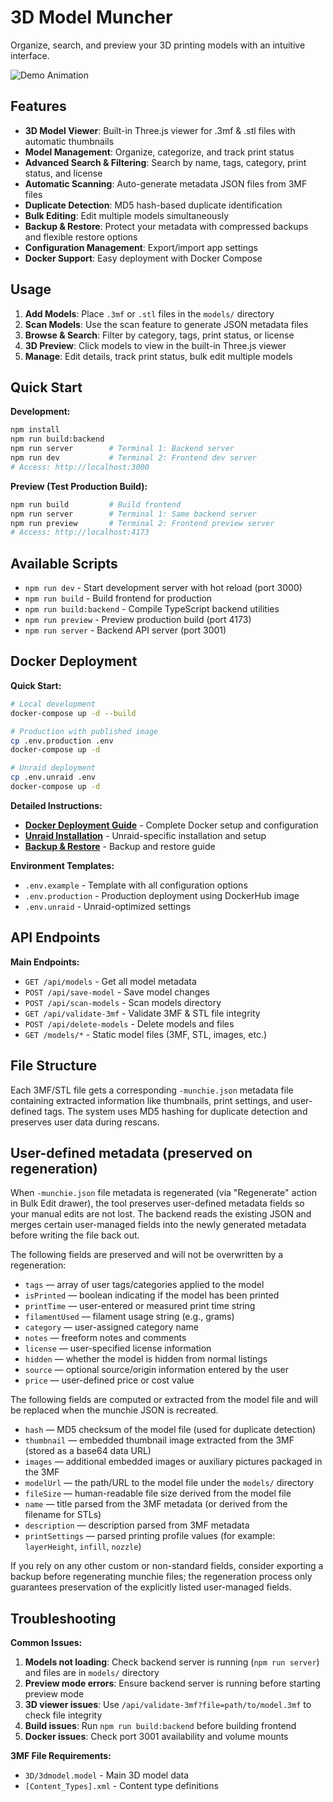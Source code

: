 # 3D Model Muncher

Organize, search, and preview your 3D printing models with an intuitive interface.

![Demo Animation](public/images/demo.gif)

## Features

- **3D Model Viewer**: Built-in Three.js viewer for .3mf & .stl files with automatic thumbnails
- **Model Management**: Organize, categorize, and track print status
- **Advanced Search & Filtering**: Search by name, tags, category, print status, and license
- **Automatic Scanning**: Auto-generate metadata JSON files from 3MF files
- **Duplicate Detection**: MD5 hash-based duplicate identification
- **Bulk Editing**: Edit multiple models simultaneously
- **Backup & Restore**: Protect your metadata with compressed backups and flexible restore options
- **Configuration Management**: Export/import app settings
- **Docker Support**: Easy deployment with Docker Compose

## Usage

1. **Add Models**: Place `.3mf` or `.stl` files in the `models/` directory
2. **Scan Models**: Use the scan feature to generate JSON metadata files
3. **Browse & Search**: Filter by category, tags, print status, or license
4. **3D Preview**: Click models to view in the built-in Three.js viewer
5. **Manage**: Edit details, track print status, bulk edit multiple models

## Quick Start

**Development:**
```bash
npm install
npm run build:backend
npm run server        # Terminal 1: Backend server
npm run dev           # Terminal 2: Frontend dev server
# Access: http://localhost:3000
```

**Preview (Test Production Build):**
```bash
npm run build         # Build frontend
npm run server        # Terminal 1: Same backend server
npm run preview       # Terminal 2: Frontend preview server
# Access: http://localhost:4173
```

## Available Scripts

- `npm run dev` - Start development server with hot reload (port 3000)
- `npm run build` - Build frontend for production
- `npm run build:backend` - Compile TypeScript backend utilities
- `npm run preview` - Preview production build (port 4173)
- `npm run server` - Backend API server (port 3001)


## Docker Deployment

**Quick Start:**
```bash
# Local development
docker-compose up -d --build

# Production with published image
cp .env.production .env
docker-compose up -d

# Unraid deployment
cp .env.unraid .env
docker-compose up -d
```

**Detailed Instructions:**
- **[Docker Deployment Guide](DOCKER-DEPLOYMENT.md)** - Complete Docker setup and configuration
- **[Unraid Installation](UNRAID.md)** - Unraid-specific installation and setup
- **[Backup & Restore](BACKUP-RESTORE.md)** - Backup and restore guide

**Environment Templates:**
- `.env.example` - Template with all configuration options
- `.env.production` - Production deployment using DockerHub image
- `.env.unraid` - Unraid-optimized settings

## API Endpoints

**Main Endpoints:**
- `GET /api/models` - Get all model metadata
- `POST /api/save-model` - Save model changes
- `POST /api/scan-models` - Scan models directory
- `GET /api/validate-3mf` - Validate 3MF & STL file integrity
- `POST /api/delete-models` - Delete models and files
- `GET /models/*` - Static model files (3MF, STL, images, etc.)

## File Structure

Each 3MF/STL file gets a corresponding `-munchie.json` metadata file containing extracted information like thumbnails, print settings, and user-defined tags. The system uses MD5 hashing for duplicate detection and preserves user data during rescans.

## User-defined metadata (preserved on regeneration)

When `-munchie.json` file metadata is regenerated (via "Regenerate" action in Bulk Edit drawer), the tool preserves user-defined metadata fields so your manual edits are not lost. The backend reads the existing JSON and merges certain user-managed fields into the newly generated metadata before writing the file back out.

The following fields are preserved and will not be overwritten by a regeneration:

- `tags` — array of user tags/categories applied to the model
- `isPrinted` — boolean indicating if the model has been printed
- `printTime` — user-entered or measured print time string
- `filamentUsed` — filament usage string (e.g., grams)
- `category` — user-assigned category name
- `notes` — freeform notes and comments
- `license` — user-specified license information
- `hidden` — whether the model is hidden from normal listings
- `source` — optional source/origin information entered by the user
- `price` — user-defined price or cost value

The following fields are computed or extracted from the model file and will be replaced when the munchie JSON is recreated. 

- `hash` — MD5 checksum of the model file (used for duplicate detection)
- `thumbnail` — embedded thumbnail image extracted from the 3MF (stored as a base64 data URL)
- `images` — additional embedded images or auxiliary pictures packaged in the 3MF
- `modelUrl` — the path/URL to the model file under the `models/` directory
- `fileSize` — human-readable file size derived from the model file
- `name` — title parsed from the 3MF metadata (or derived from the filename for STLs)
- `description` — description parsed from 3MF metadata
- `printSettings` — parsed printing profile values (for example: `layerHeight`, `infill`, `nozzle`)

If you rely on any other custom or non-standard fields, consider exporting a backup before regenerating munchie files; the regeneration process only guarantees preservation of the explicitly listed user-managed fields.

## Troubleshooting

**Common Issues:**
1. **Models not loading**: Check backend server is running (`npm run server`) and files are in `models/` directory
2. **Preview mode errors**: Ensure backend server is running before starting preview mode
3. **3D viewer issues**: Use `/api/validate-3mf?file=path/to/model.3mf` to check file integrity
4. **Build issues**: Run `npm run build:backend` before building frontend
5. **Docker issues**: Check port 3001 availability and volume mounts

**3MF File Requirements:**
- `3D/3dmodel.model` - Main 3D model data
- `[Content_Types].xml` - Content type definitions

